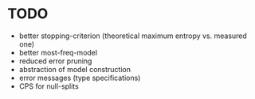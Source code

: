 TODO
====

  * better stopping-criterion (theoretical maximum entropy vs. measured one)
  * better most-freq-model
  * reduced error pruning
  * abstraction of model construction
  * error messages (type specifications)
  * CPS for null-splits
